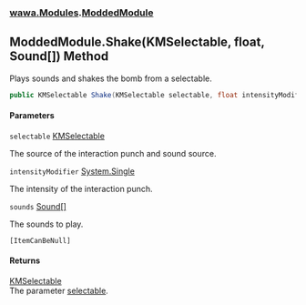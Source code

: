 ### [wawa.Modules](wawa.Modules.md 'wawa.Modules').[ModdedModule](ModdedModule.md 'wawa.Modules.ModdedModule')

## ModdedModule.Shake(KMSelectable, float, Sound[]) Method

Plays sounds and shakes the bomb from a selectable.

```csharp
public KMSelectable Shake(KMSelectable selectable, float intensityModifier=0f, params wawa.Modules.Sound[] sounds);
```
#### Parameters

<a name='wawa.Modules.ModdedModule.Shake(KMSelectable,float,wawa.Modules.Sound[]).selectable'></a>

`selectable` [KMSelectable](https://docs.microsoft.com/en-us/dotnet/api/KMSelectable 'KMSelectable')

The source of the interaction punch and sound source.

<a name='wawa.Modules.ModdedModule.Shake(KMSelectable,float,wawa.Modules.Sound[]).intensityModifier'></a>

`intensityModifier` [System.Single](https://docs.microsoft.com/en-us/dotnet/api/System.Single 'System.Single')

The intensity of the interaction punch.

<a name='wawa.Modules.ModdedModule.Shake(KMSelectable,float,wawa.Modules.Sound[]).sounds'></a>

`sounds` [Sound](Sound.md 'wawa.Modules.Sound')[[]](https://docs.microsoft.com/en-us/dotnet/api/System.Array 'System.Array')

The sounds to play.<p/>`[ItemCanBeNull]`

#### Returns
[KMSelectable](https://docs.microsoft.com/en-us/dotnet/api/KMSelectable 'KMSelectable')  
The parameter [selectable](ModdedModule.Shake(KMSelectable,float,Sound[]).md#wawa.Modules.ModdedModule.Shake(KMSelectable,float,wawa.Modules.Sound[]).selectable 'wawa.Modules.ModdedModule.Shake(KMSelectable, float, wawa.Modules.Sound[]).selectable').